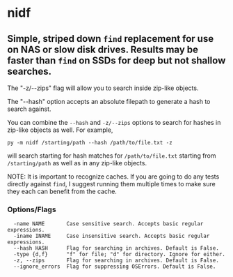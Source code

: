 # nidf
## Simple, striped down `find` replacement for use on NAS or slow disk drives. Results may be faster than `find` on SSDs for deep but not shallow searches. 

The "-z/--zips" flag will allow you to search inside zip-like objects.

The "--hash" option accepts an absolute filepath to generate a hash to search against.

You can combine the `--hash` and `-z/--zips` options to search for hashes in zip-like objects as well. For example,

```
py -m nidf /starting/path --hash /path/to/file.txt -z
```

will search starting for hash matches for `/path/to/file.txt` starting from `/starting/path` as well as in any zip-like objects.

NOTE: It is important to recognize caches. If you are going to do any tests directly against `find`, I suggest running them multiple times to make sure they each can benefit from the cache.

### Options/Flags
```
  -name NAME       Case sensitive search. Accepts basic regular expressions.
  -iname INAME     Case insensitive search. Accepts basic regular expressions.
  --hash HASH      Flag for searching in archives. Default is False.
  -type {d,f}      "f" for file; "d" for directory. Ignore for either.
  -z, --zips       Flag for searching in archives. Default is False.
  --ignore_errors  Flag for suppressing OSErrors. Default is False.
```
